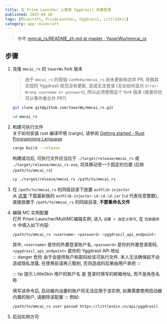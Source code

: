 ```yaml
---
title: 在 Prism Launcher 上使用 Yggdrasil 外置登录
published: 2025-09-10
tags: [Minecraft, PrismLauncher, Yggdrasil, LittleSkin]
category: app::minecraft
---
```


> 参考 [mmcai_rs/README_zh.md at master · YaoerWu/mmcai_rs](https://github.com/YaoerWu/mmcai_rs/blob/master/README_zh.md)

## 步骤
1. 克隆 `mmcai_rs` 的 `YaoerWu` fork 版本  
    > 由于 `mmcai_rs` 的原版 `CatMe0w/mmcai_rs` 尚未更新和合并 PR, 导致其实现的 Yggdrasil 规范没有更新, 造成无法登录 (无论如何显示 `Error: Wrong username or password`), 所以必须使用这个 fork 版本 (或者你也可以等作者合并 PR?)
    ```sh
    git clone git@github.com:YaoerWu/mmcai_rs.git

    cd mmcai_rs
    ```

2. 构建可执行文件  
    关于如何安装 rust 编译环境 (cargo), 请参阅 [Getting started - Rust Programming Language](https://www.rust-lang.org/learn/get-started)
    ```sh
    cargo build --release
    ```
    构建成功后, 可执行文件应当位于 `./target/release/mmcai_rs` 或 `./target/release/mmcai_rs.exe`, 将其移动至一个固定的位置 (后称 `/path/to/mmcai_rs`)
    ```sh
    cp ./target/release/mmcai_rs /path/to/mmcai_rs
    ```

3. 在 `/path/to/mmcai_rs` 的同级目录下放置 `authlib-injector`  
    从 [这里](https://github.com/yushijinhun/authlib-injector/releases/latest) 下载最新版的 `authlib-injector-\d.\d.\d.jar` (`\d` 代表任意整数), 直接放置于 `/path/to/mmcai_rs` 的同级目录, **不要重命名文件**

4. 编辑 MC 实例配置  
    打开 Prism Launcher/MultiMC编辑实例, 进入 `设置 > 自定义命令`, 在 `包装器命令` 中填入如下内容:
    ```sh
    /path/to/mmcai_rs <username> <password> <yggdrasil_api_endpoint>
    ```
    其中, `<username>` 是你的外置登录账户名, `<password>` 是你的外置登录密码, `<yggdrasil_api_endpoint>` 是你的 Yggdrasil API 地址  
    ::: danger 危险
    由于会提供账户和密码给该可执行文件, 本人无法确保起不会造成隐私泄露, 在使用前请再三甄别, 否则造成的后果由用户承担
    :::

    ::: tip 提示
    LittleSkin 用户的账户名 是 登录时填写的邮箱地址, 而不是角色名称  

    填写该命令后, 启动器内设置的账户将无法应用于该实例, 如果需要使用启动器内置的账户, 请删除该配置
    :::
    例如:
    ```sh
    /path/to/mmcai_rs user passwd https://littleskin.cn/api/yggdrasil
    ```

5. 启动实例方可
